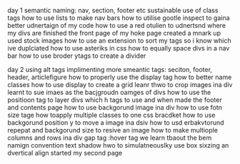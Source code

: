 day 1
semantic naming: nav, section, footer etc
sustainable use of class tags
how to use lists to make nav bars
how to utilise gootle inspect to gaina better udnertaign of my code
how to use a red otulien to udnertsnd where my divs are
finished the front page of my hoke page
created a mnark up
used stock images
how to use an extension to sort my tags so i know which ive duplciated
how to use asteriks in css
how to equally space divs in a nav bar
how to use broder ytags to create a divider

day 2
using alt tags
implimenting more smeantic tags: seciton, footer, header, articlefigure
how to properly use the display tag
how to better name classes
how to use display to create a grid
leanr thwo to crop images ina div
learnt to sue imaes as the bacjgroudn oamges of divs
how to use the positioon tag to layer divs
which h tags to use and when
made the footer and contents page
how to use backgorund image ina div
how to use fotn size tage
how toapply multiple classes to one css bracdket
how to use backgorund position y to move a image ina dsiv
how to usd erbakvtorund repepat and backgorund size to resive an image
how to make multiople columns and rows ina div
gap tag
:hover tag
we learn tbaout the bem namign convention
text shadow
hwo to simulatneouslky use box sixzing an dvertical align
started my second page
